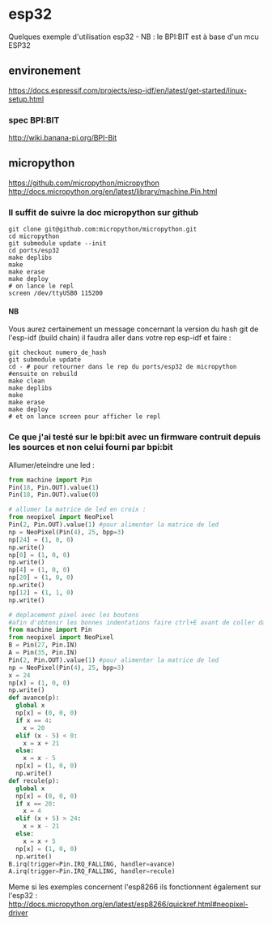 # esp32
Quelques exemple d'utilisation esp32 - NB : le BPI:BIT est à base d'un mcu ESP32

## environement
https://docs.espressif.com/projects/esp-idf/en/latest/get-started/linux-setup.html
### spec BPI:BIT
http://wiki.banana-pi.org/BPI-Bit

## micropython
https://github.com/micropython/micropython
http://docs.micropython.org/en/latest/library/machine.Pin.html

### Il suffit de suivre la doc micropython sur github
```
git clone git@github.com:micropython/micropython.git
cd micropython
git submodule update --init
cd ports/esp32
make deplibs
make
make erase
make deploy
# on lance le repl
screen /dev/ttyUSB0 115200
```

#### NB
Vous aurez certainement un message concernant la version du hash git de l'esp-idf (build chain)
il faudra aller dans votre rep esp-idf et faire : 
```
git checkout numero_de_hash
git submodule update
cd - # pour retourner dans le rep du ports/esp32 de micropython
#ensuite on rebuild
make clean
make deplibs
make
make erase
make deploy
# et on lance screen pour afficher le repl
```

### Ce que j'ai testé sur le bpi:bit avec un firmware contruit depuis les sources et non celui fourni par bpi:bit
Allumer/eteindre une led :
```python
from machine import Pin
Pin(18, Pin.OUT).value(1)
Pin(18, Pin.OUT).value(0)

# allumer la matrice de led en croix :
from neopixel import NeoPixel
Pin(2, Pin.OUT).value(1) #pour alimenter la matrice de led
np = NeoPixel(Pin(4), 25, bpp=3)
np[24] = (1, 0, 0)
np.write()
np[0] = (1, 0, 0)
np.write()
np[4] = (1, 0, 0)
np[20] = (1, 0, 0)
np.write()
np[12] = (1, 1, 0)
np.write()

# deplacement pixel avec les boutons
#afin d'obtenir les bonnes indentations faire ctrl+E avant de coller dans le repl puis ctrl+D apres avoir coller
from machine import Pin
from neopixel import NeoPixel
B = Pin(27, Pin.IN)
A = Pin(35, Pin.IN)
Pin(2, Pin.OUT).value(1) #pour alimenter la matrice de led
np = NeoPixel(Pin(4), 25, bpp=3)
x = 24
np[x] = (1, 0, 0)
np.write()
def avance(p):
  global x
  np[x] = (0, 0, 0)
  if x == 4:
    x = 20
  elif (x - 5) < 0:
    x = x + 21
  else:
    x = x - 5
  np[x] = (1, 0, 0)
  np.write()
def recule(p):
  global x
  np[x] = (0, 0, 0)
  if x == 20:
    x = 4
  elif (x + 5) > 24:
    x = x - 21 
  else:
    x = x + 5
  np[x] = (1, 0, 0)
  np.write()
B.irq(trigger=Pin.IRQ_FALLING, handler=avance)
A.irq(trigger=Pin.IRQ_FALLING, handler=recule)
```
Meme si les exemples concernent l'esp8266 ils fonctionnent également sur l'esp32 :
http://docs.micropython.org/en/latest/esp8266/quickref.html#neopixel-driver
